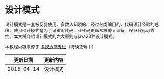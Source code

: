 # 设计模式

设计模式是一套被反复使用、多数人知晓的、经过分类编目的、代码设计经验的总结。使用设计模式是为了可重用代码、让代码更容易被他人理解、保证代码可靠性。本文将介绍设计模式的六大原则与java23种设计模式。

本教程内容来源于 [卡奴达摩专栏](http://blog.csdn.net/zhengzhb/article/category/926691)（持续更新中）

|更新日期    |更新内容
|----------|--------------------
|2015-04-14|设计模式
